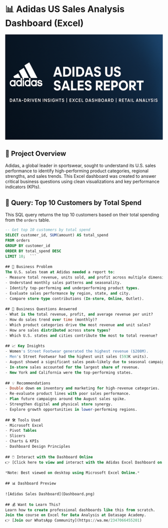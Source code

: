 # 📊 Adidas US Sales Analysis Dashboard (Excel)


![Adidas Sales Banner](banner.png) 

## 🧠 Project Overview
Adidas, a global leader in sportswear, sought to understand its U.S. sales performance to identify high-performing product categories, regional strengths, and sales trends. This Excel dashboard was created to answer critical business questions using clean visualizations and key performance indicators (KPIs).

## 📌 Query: Top 10 Customers by Total Spend

This SQL query returns the top 10 customers based on their total spending from the `orders` table.

```sql
-- Get top 10 customers by total spend
SELECT customer_id, SUM(amount) AS total_spend
FROM orders
GROUP BY customer_id
ORDER BY total_spend DESC
LIMIT 10;  ```

## 🎯 Business Problem
The U.S. sales team at Adidas needed a report to:
- Measure total revenue, units sold, and profit across multiple dimensions.
- Understand monthly sales patterns and seasonality.
- Identify top-performing and underperforming product types.
- Evaluate sales performance by region, state, and city.
- Compare store-type contributions (In-store, Online, Outlet).

## 📌 Business Questions Answered
- What is the total revenue, profit, and average revenue per unit?
- How do sales trend over time (monthly)?
- Which product categories drive the most revenue and unit sales?
- How are sales distributed across store types?
- Which U.S. states and cities contribute the most to total revenue?

## 📈 Key Insights
- Women's Street Footwear generated the highest revenue ($208M).
- Men's Street Footwear had the highest unit sales (593K units).
- August showed a significant sales peak—likely due to seasonal campaigns.
- In-store sales accounted for the largest share of revenue.
- New York and California were the top-performing states.

## 💡 Recommendations
- Double down on inventory and marketing for high-revenue categories.
- Re-evaluate product lines with poor sales performance.
- Plan future campaigns around the August sales spike.
- Strengthen digital and physical store synergy.
- Explore growth opportunities in lower-performing regions.

## 🛠 Tools Used
- Microsoft Excel
- Pivot Tables
- Slicers
- Charts & KPIs
- Dashboard Design Principles

## 🖱️ Interact with the Dashboard Online
👉 [Click here to view and interact with the Adidas Excel Dashboard on OneDrive](https://1drv.ms/x/c/cbc72564bad1f538/EVNi228AiP5PjD9Ztc2yDMsBd5vlMF-IJSFdqIgO8-Kp3Q?e=hINacG)

*Note: Best viewed on desktop using Microsoft Excel Online.*

## 📊 Dashboard Preview

![Adidas Sales Dashboard](Dashboard.png)

## 💰 Want to Learn This?
Learn how to create professional dashboards like this from scratch.  
Join the course on Excel for Data Analysis at Datasage Academy.  
👉 [Join our WhatsApp Community](https://wa.me/2347066455201)
